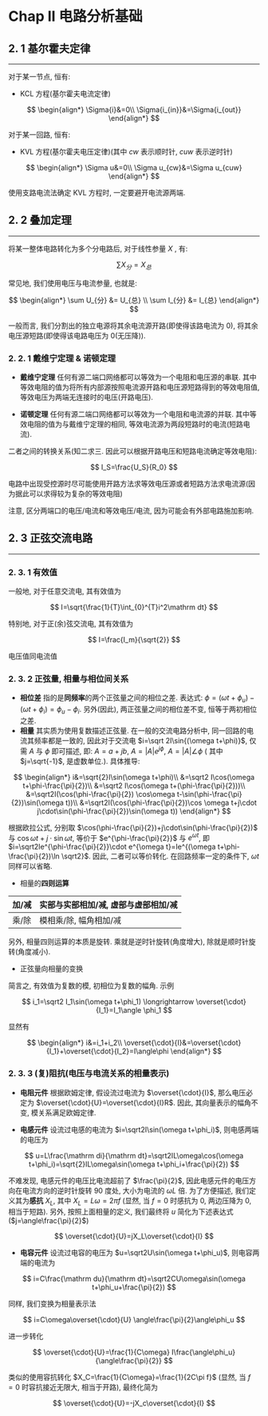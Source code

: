 
# Chap II 电路分析基础

## 2. 1 基尔霍夫定律

---

对于某一节点, 恒有:

- KCL 方程(基尔霍夫电流定律)

$$
\begin{align*}
\Sigma{i}&=0\\
\Sigma{i_{in}}&=\Sigma{i_{out}}
\end{align*}
$$

对于某一回路, 恒有:

- KVL 方程(基尔霍夫电压定律)(其中 $cw$ 表示顺时针, $cuw$ 表示逆时针)

$$
\begin{align*}
\Sigma u&=0\\
\Sigma u_{cw}&=\Sigma u_{cuw}
\end{align*}
$$

使用支路电流法确定 KVL 方程时, 一定要避开电流源两端. 

## 2. 2 叠加定理

---

将某一整体电路转化为多个分电路后, 对于线性参量 $X$ , 有:

$$
\sum X_{分}=X_{总}
$$

常见地, 我们使用电压与电流参量, 也就是:

$$
\begin{align*}
\sum U_{分} &= U_{总} \\
\sum I_{分} &= I_{总}
\end{align*}
$$

一般而言, 我们分割出的独立电源将其余电流源开路(即使得该路电流为 $0$), 将其余电压源短路(即使得该电路电压为 $0$(无压降)).

### 2. 2. 1 戴维宁定理 & 诺顿定理

- **戴维宁定理** 任何有源二端口网络都可以等效为一个电阻和电压源的串联. 其中等效电阻的值为将所有内部源按照电流源开路和电压源短路得到的等效电阻值, 等效电压为两端无连接时的电压(开路电压).

- **诺顿定理** 任何有源二端口网络都可以等效为一个电阻和电流源的并联. 其中等效电阻的值为与戴维宁定理的相同, 等效电流源为两段短路时的电流(短路电流).

二者之间的转换关系(知二求三. 因此可以根据开路电压和短路电流确定等效电阻):

$$
I_S=\frac{U_S}{R_0}
$$

电路中出现受控源时尽可能使用开路方法求等效电压源或者短路方法求电流源(因为据此可以求得较为复杂的等效电阻)

注意, 区分两端口的电压/电流和等效电压/电流, 因为可能会有外部电路施加影响.

## 2. 3 正弦交流电路

---

### 2. 3. 1 有效值

一般地, 对于任意交流电, 其有效值为

$$
I=\sqrt{\frac{1}{T}\int_{0}^{T}i^2\mathrm dt}
$$

特别地, 对于正(余)弦交流电, 其有效值为

$$
I=\frac{I_m}{\sqrt{2}}
$$

电压值同电流值

### 2. 3. 2 正弦量, 相量与相位间关系

- **相位差** 指的是**同频率**的两个正弦量之间的相位之差. 表达式: $\phi=(\omega t+\phi_u)-(\omega t+\phi_i)=\phi_u-\phi_i$. 另外(因此), 两正弦量之间的相位差不变, 恒等于两初相位之差.
- **相量** 其实质为使用复数描述正弦量. 在一般的交流电路分析中, 同一回路的电流其频率都是一致的, 因此对于交流电 $i=\sqrt 2I\sin{(\omega t+\phi)}$, 仅需 $A$ 与 $\phi$ 即可描述, 即: $A=a+jb$, $A=|A|e^{j\phi}$, $A=|A|\angle \phi$ ( 其中 $j=\sqrt{-1}$, 是虚数单位.). 具体推导:

$$
\begin{align*}
i&=\sqrt{2}I\sin(\omega t+\phi)\\
&=\sqrt2 I\cos(\omega t+\phi-\frac{\pi}{2})\\
&=\sqrt2 I\cos(\omega t+(\phi-\frac{\pi}{2}))\\
&=\sqrt2I(\cos(\phi-\frac{\pi}{2}) \cos\omega t-\sin(\phi-\frac{\pi}{2})\sin(\omega t))\\
&=\sqrt2I(\cos(\phi-\frac{\pi}{2})\cos \omega t+j\cdot j\cdot\sin(\phi-\frac{\pi}{2})\sin(\omega t))
\end{align*}
$$

根据欧拉公式, 分别取 $\cos(\phi-\frac{\pi}{2})+j\cdot\sin(\phi-\frac{\pi}{2})$ 与 $\cos\omega t + j\cdot \sin\omega t$, 等价于 $e^{\phi-\frac{\pi}{2}}$ 与 $e^{\omega t}$, 即 $i=\sqrt2Ie^{\phi-\frac{\pi}{2}}\cdot e^{\omega t}=Ie^{(\omega t+\phi-\frac{\pi}{2})\ln \sqrt2}$. 因此, 二者可以等价转化. 在回路频率一定的条件下, $\omega t$ 同样可以省略. 

- 相量的**四则运算**

| 加/减 | 实部与实部相加/减, 虚部与虚部相加/减 |
| --- | -------------------- |
| 乘/除 | 模相乘/除, 幅角相加/减        |

另外, 相量四则运算的本质是旋转. 乘就是逆时针旋转(角度增大), 除就是顺时针旋转(角度减小).

- 正弦量向相量的变换

简言之, 有效值为复数的模, 初相位为复数的幅角. 示例

$$
i_1=\sqrt2 I_1\sin(\omega t+\phi_1) \longrightarrow \overset{\cdot}{I_1}=I_1\angle \phi_1
$$

显然有

$$
\begin{align*}
i&=i_1+i_2\\
\overset{\cdot}{I}&=\overset{\cdot}{I_1}+\overset{\cdot}{I_2}=I\angle\phi
\end{align*}
$$

### 2. 3. 3 (复)阻抗(电压与电流关系的相量表示)

- **电阻元件** 根据欧姆定律, 假设流过电流为 $\overset{\cdot}{I}$, 那么电压必定为 $\overset{\cdot}{U}=\overset{\cdot}{I}R$. 因此, 其向量表示的幅角不变, 模关系满足欧姆定律.

- **电感元件** 设流过电感的电流为 $i=\sqrt2I\sin(\omega t+\phi_i)$, 则电感两端的电压为

$$
u=L\frac{\mathrm di}{\mathrm dt}=\sqrt2IL\omega\cos(\omega t+\phi_i)=\sqrt{2}IL\omega\sin(\omega t+\phi_i+\frac{\pi}{2})
$$

不难发现, 电感元件的电压比电流超前了 $\frac{\pi}{2}$, 因此电感元件的电压方向在电流方向的逆时针旋转 $90$ 度处, 大小为电流的 $\omega L$ 倍. 为了方便描述, 我们定义其为**感抗** $X_L$, 其中 $X_L=L\omega=2\pi f$ (显然, 当 $f=0$ 时感抗为 $0$, 两边压降为 $0$, 相当于短路). 另外, 按照上面相量的定义, 我们最终将 $u$ 简化为下述表达式($j=\angle\frac{\pi}{2}$)

$$
\overset{\cdot}{U}=jX_L\overset{\cdot}{I}
$$

- **电容元件** 设流过电容的电压为 $u=\sqrt2U\sin(\omega t+\phi_u)$, 则电容两端的电流为

$$
i=C\frac{\mathrm du}{\mathrm dt}=\sqrt2CU\omega\sin(\omega t+\phi_u+\frac{\pi}{2})
$$

同样, 我们变换为相量表示法

$$
i=C\omega\overset{\cdot}{U} \angle\frac{\pi}{2}\angle\phi_u
$$

进一步转化

$$
\overset{\cdot}{U}=\frac{1}{C\omega} I\frac{\angle\phi_u}{\angle\frac{\pi}{2}}
$$

类似的使用容抗转化 $X_C=\frac{1}{C\omega}=\frac{1}{2C\pi f}$ (显然, 当 $f=0$ 时容抗接近无限大, 相当于开路), 最终化简为

$$
\overset{\cdot}{U}=-jX_c\overset{\cdot}{I}
$$
